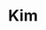 ---
layout: piece
collection_: paintings
title: Kim
image: kim.jpg
media: Watercolor and acrylic
dimensions: 10 x 15 ½
description: Mixed media with brushes and popsicle sticks.
price: $85
create_date: 2015
---